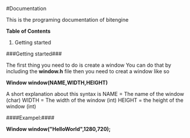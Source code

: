 #Documentation

This is the programing documentation of bitengine

**Table of Contents**

1. Getting started

###Getting started###

The first thing you need to do is create a window
You can do that by including the **window.h** file then you need to creat a window like so

**Window window(NAME,WIDTH,HEIGHT)**

A short explanation about this syntax is
NAME = The name of the window (char)
WIDTH = The width of the window (int)
HEIGHT = the height of the window (int)

####Exampel:####

**Window window("HelloWorld",1280,720);**